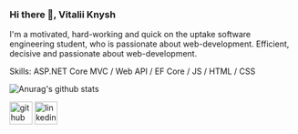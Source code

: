 ### Hi there 👋, Vitalii Knysh
I'm a motivated, hard-working and quick on the uptake software engineering student, who is passionate about web-development. Efficient, decisive and passionate about web-development.

Skills: ASP.NET Core MVC / Web API / EF Core / JS / HTML / CSS

![Anurag's github stats](https://github-readme-stats.vercel.app/api?username=Strafe153)

[<img src='https://cdn.jsdelivr.net/npm/simple-icons@3.0.1/icons/github.svg' alt='github' height='40'>](https://github.com/Strafe153)  [<img src='https://cdn.jsdelivr.net/npm/simple-icons@3.0.1/icons/linkedin.svg' alt='linkedin' height='40'>](https://www.linkedin.com/in/vitalii-knysh-7716b3222/)  
